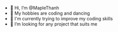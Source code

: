 - 👋 Hi, I’m @MapleThanh
- 👀 My hobbies are coding and dancing
- 🌱 I'm currently trying to improve my coding skills
- 💞️ I’m looking for any project that suits me
<!---
MapleThanh/MapleThanh is a ✨ special ✨ repository because its `README.md` (this file) appears on your GitHub profile.
You can click the Preview link to take a look at your changes.
--->
